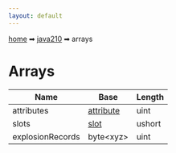 ```yaml
---
layout: default
---
```


[home](/) ➡ [java210](/protocol/java210) ➡ arrays

# Arrays

Name | Base | Length
---|---|---
attributes | [attribute](/protocol/java210/types/attribute) | uint
slots | [slot](/protocol/java210/types/slot) | ushort
explosionRecords | byte&lt;xyz&gt; | uint
